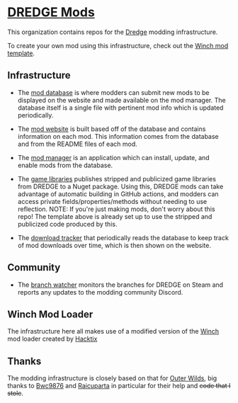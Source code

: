 # [DREDGE Mods](https://dredgemods.com)

This organization contains repos for the [Dredge](https://store.steampowered.com/app/1562430/DREDGE/) modding infrastructure. 

To create your own mod using this infrastructure, check out the [Winch mod template](https://github.com/DREDGE-Mods/WinchModTemplate).

## Infrastructure

- The [mod database](https://github.com/DREDGE-Mods/DredgeModDatabase) is where modders can submit new mods to be displayed on the website and made available on the mod manager. 
The database itself is a single file with pertinent mod info which is updated periodically.

- The [mod website](https://github.com/DREDGE-Mods/DredgeModsWebsite) is built based off of the database and contains information on each mod. This information comes from the database and from the README files of each mod.

- The [mod manager](https://github.com/DREDGE-Mods/DredgeModManager) is an application which can install, update, and enable mods from the database.

- The [game libraries](https://github.com/DREDGE-Mods/DredgeGameLibs) publishes stripped and publicized game libraries from DREDGE to a Nuget package. 
Using this, DREDGE mods can take advantage of automatic building in GitHub actions, and modders can access private fields/properties/methods without needing to use reflection. NOTE: If you're just making mods, don't worry about this repo! The template above is already set up to use the stripped and publicized code produced by this.

- The [download tracker](https://github.com/DREDGE-Mods/DredgeModDownloadTracker) that periodically reads the database to keep track of mod downloads over time, which is then shown on the website.

## Community

- The [branch watcher](https://github.com/DREDGE-Mods/DredgeBranchWatcher) monitors the branches for DREDGE on Steam and reports any updates to the modding community Discord.

## Winch Mod Loader
The infrastructure here all makes use of a modified version of the [Winch](https://github.com/DREDGE-Mods/Winch) mod loader created by [Hacktix](https://github.com/Hacktix)

## Thanks
The modding infrastructure is closely based on that for [Outer Wilds](https://github.com/ow-mods), big thanks to [Bwc9876](https://github.com/Bwc9876) and [Raicuparta](https://github.com/Raicuparta) in particular for their help and ~~code that I stole~~.
